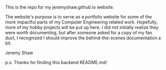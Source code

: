 This is the repo for my jeremyshaw.github.io website.

The website's purpose is to serve as a portfolio website for some of the more impactful parts of my Computer Engineering related work. Hopefully, more of my hobby projects will be put up here. I did not initially realize they were worth documenting, but after someone asked for a copy of my fan duct, I recognized I should improve the behind-the-scenes documentation a bit.

Jeremy Shaw

p.s. Thanks for finding this backend README.md!
